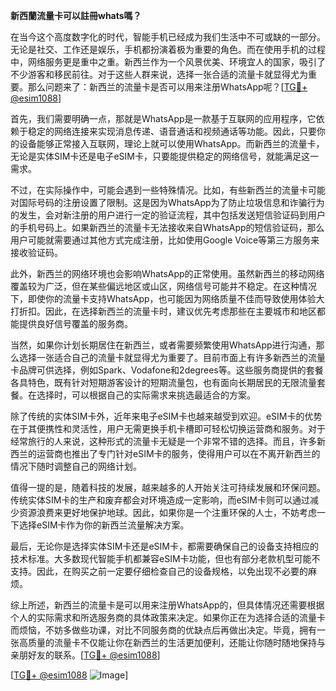 **新西蘭流量卡可以註冊whats嗎？**

在当今这个高度数字化的时代，智能手机已经成为我们生活中不可或缺的一部分。无论是社交、工作还是娱乐，手机都扮演着极为重要的角色。而在使用手机的过程中，网络服务更是重中之重。新西兰作为一个风景优美、环境宜人的国家，吸引了不少游客和移民前往。对于这些人群来说，选择一张合适的流量卡就显得尤为重要。那么问题来了：新西兰的流量卡是否可以用来注册WhatsApp呢？[[TG💪+ @esim1088](https://t.me/s/esim1088)]

首先，我们需要明确一点，那就是WhatsApp是一款基于互联网的应用程序，它依赖于稳定的网络连接来实现消息传递、语音通话和视频通话等功能。因此，只要你的设备能够正常接入互联网，理论上就可以使用WhatsApp。而新西兰的流量卡，无论是实体SIM卡还是电子eSIM卡，只要能提供稳定的网络信号，就能满足这一需求。

不过，在实际操作中，可能会遇到一些特殊情况。比如，有些新西兰的流量卡可能对国际号码的注册设置了限制。这是因为WhatsApp为了防止垃圾信息和诈骗行为的发生，会对新注册的用户进行一定的验证流程，其中包括发送短信验证码到用户的手机号码上。如果新西兰的流量卡无法接收来自WhatsApp的短信验证码，那么用户可能就需要通过其他方式完成注册，比如使用Google Voice等第三方服务来接收验证码。

此外，新西兰的网络环境也会影响WhatsApp的正常使用。虽然新西兰的移动网络覆盖较为广泛，但在某些偏远地区或山区，网络信号可能并不稳定。在这种情况下，即使你的流量卡支持WhatsApp，也可能因为网络质量不佳而导致使用体验大打折扣。因此，在选择新西兰的流量卡时，建议优先考虑那些在主要城市和地区都能提供良好信号覆盖的服务商。

当然，如果你计划长期居住在新西兰，或者需要频繁使用WhatsApp进行沟通，那么选择一张适合自己的流量卡就显得尤为重要了。目前市面上有许多新西兰的流量卡品牌可供选择，例如Spark、Vodafone和2degrees等。这些服务商提供的套餐各具特色，既有针对短期游客设计的短期流量包，也有面向长期居民的无限流量套餐。在选择时，可以根据自己的实际需求来挑选最适合的方案。

除了传统的实体SIM卡外，近年来电子eSIM卡也越来越受到欢迎。eSIM卡的优势在于其便携性和灵活性，用户无需更换手机卡槽即可轻松切换运营商和服务。对于经常旅行的人来说，这种形式的流量卡无疑是一个非常不错的选择。而且，许多新西兰的运营商也推出了专门针对eSIM卡的服务，使得用户可以在不离开新西兰的情况下随时调整自己的网络计划。

值得一提的是，随着科技的发展，越来越多的人开始关注可持续发展和环保问题。传统实体SIM卡的生产和废弃都会对环境造成一定影响，而eSIM卡则可以通过减少资源浪费来更好地保护地球。因此，如果你是一个注重环保的人士，不妨考虑一下选择eSIM卡作为你的新西兰流量解决方案。

最后，无论你是选择实体SIM卡还是eSIM卡，都需要确保自己的设备支持相应的技术标准。大多数现代智能手机都兼容eSIM卡功能，但也有部分老款机型可能不支持。因此，在购买之前一定要仔细检查自己的设备规格，以免出现不必要的麻烦。

综上所述，新西兰的流量卡是可以用来注册WhatsApp的，但具体情况还需要根据个人的实际需求和所选服务商的具体政策来决定。如果你正在为选择合适的流量卡而烦恼，不妨多做些功课，对比不同服务商的优缺点后再做出决定。毕竟，拥有一张高质量的流量卡不仅能让你在新西兰的生活更加便利，还能让你随时随地保持与亲朋好友的联系。[[TG💪+ @esim1088](https://t.me/s/esim1088)]

[[TG💪+ @esim1088](https://t.me/s/esim1088) ![Image](https://i.postimg.cc/4NQfJmqS/Snipaste-2025-05-13-00-14-12.png)]